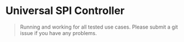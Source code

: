 # Universal SPI Controller

> Running and working for all tested use cases. Please submit a git issue if you have any problems.